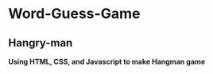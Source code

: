 # Word-Guess-Game
## Hangry-man 

__Using **HTML**, **CSS**, and **Javascript** to make Hangman game__